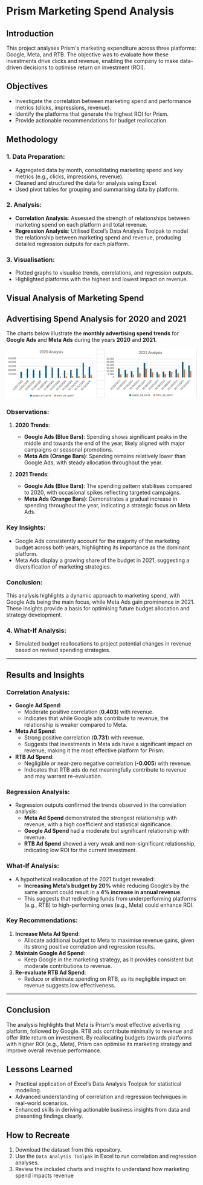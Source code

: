 # Prism Marketing Spend Analysis

## Introduction
This project analyses Prism's marketing expenditure across three platforms: Google, Meta, and RTB. The objective was to evaluate how these investments drive clicks and revenue, enabling the company to make data-driven decisions to optimise return on investment (ROI).

## Objectives
- Investigate the correlation between marketing spend and performance metrics (clicks, impressions, revenue).
- Identify the platforms that generate the highest ROI for Prism.
- Provide actionable recommendations for budget reallocation.

## Methodology
### 1. **Data Preparation**:
   - Aggregated data by month, consolidating marketing spend and key metrics (e.g., clicks, impressions, revenue).
   - Cleaned and structured the data for analysis using Excel.
   - Used pivot tables for grouping and summarising data by platform.

### 2. **Analysis**:
   - **Correlation Analysis**: Assessed the strength of relationships between marketing spend on each platform and total revenue.
   - **Regression Analysis**: Utilised Excel’s Data Analysis Toolpak to model the relationship between marketing spend and revenue, producing detailed regression outputs for each platform.

### 3. **Visualisation**:
   - Plotted graphs to visualise trends, correlations, and regression outputs.
   - Highlighted platforms with the highest and lowest impact on revenue.

 ## Visual Analysis of Marketing Spend

## Advertising Spend Analysis for 2020 and 2021

The charts below illustrate the **monthly advertising spend trends** for **Google Ads** and **Meta Ads** during the years **2020** and **2021**.

![Ad Spend Analysis](https://github.com/shravya-nallamilli/-Prism-Marketing-Spend-Analysis/blob/15ce2100c8d2ba77e0af7e790abd993728f68f6c/2020%20and%202021%20Chart%20Analysis.png)

### Observations:

1. **2020 Trends**:
   - **Google Ads (Blue Bars)**: Spending shows significant peaks in the middle and towards the end of the year, likely aligned with major campaigns or seasonal promotions.
   - **Meta Ads (Orange Bars)**: Spending remains relatively lower than Google Ads, with steady allocation throughout the year.

2. **2021 Trends**:
   - **Google Ads (Blue Bars)**: The spending pattern stabilises compared to 2020, with occasional spikes reflecting targeted campaigns.
   - **Meta Ads (Orange Bars)**: Demonstrates a gradual increase in spending throughout the year, indicating a strategic focus on Meta Ads.

### Key Insights:
- Google Ads consistently account for the majority of the marketing budget across both years, highlighting its importance as the dominant platform.
- Meta Ads display a growing share of the budget in 2021, suggesting a diversification of marketing strategies.

### Conclusion:
This analysis highlights a dynamic approach to marketing spend, with Google Ads being the main focus, while Meta Ads gain prominence in 2021. These insights provide a basis for optimising future budget allocation and strategy development.

### 4. **What-If Analysis**:
   - Simulated budget reallocations to project potential changes in revenue based on revised spending strategies.

---

## Results and Insights
### **Correlation Analysis**:
- **Google Ad Spend**:
  - Moderate positive correlation (**0.403**) with revenue.
  - Indicates that while Google ads contribute to revenue, the relationship is weaker compared to Meta.
- **Meta Ad Spend**:
  - Strong positive correlation (**0.731**) with revenue.
  - Suggests that investments in Meta ads have a significant impact on revenue, making it the most effective platform for Prism.
- **RTB Ad Spend**:
  - Negligible or near-zero negative correlation (**-0.005**) with revenue.
  - Indicates that RTB ads do not meaningfully contribute to revenue and may warrant re-evaluation.

### **Regression Analysis**:
- Regression outputs confirmed the trends observed in the correlation analysis:
  - **Meta Ad Spend** demonstrated the strongest relationship with revenue, with a high coefficient and statistical significance.
  - **Google Ad Spend** had a moderate but significant relationship with revenue.
  - **RTB Ad Spend** showed a very weak and non-significant relationship, indicating low ROI for the current investment.

### **What-If Analysis**:
- A hypothetical reallocation of the 2021 budget revealed:
  - **Increasing Meta’s budget by 20%** while reducing Google’s by the same amount could result in a **4% increase in annual revenue**.
  - This suggests that redirecting funds from underperforming platforms (e.g., RTB) to high-performing ones (e.g., Meta) could enhance ROI.

### Key Recommendations:
1. **Increase Meta Ad Spend**:
   - Allocate additional budget to Meta to maximise revenue gains, given its strong positive correlation and regression results.
2. **Maintain Google Ad Spend**:
   - Keep Google in the marketing strategy, as it provides consistent but moderate contributions to revenue.
3. **Re-evaluate RTB Ad Spend**:
   - Reduce or eliminate spending on RTB, as its negligible impact on revenue suggests low effectiveness.

---

## Conclusion
The analysis highlights that Meta is Prism's most effective advertising platform, followed by Google. RTB ads contribute minimally to revenue and offer little return on investment. By reallocating budgets towards platforms with higher ROI (e.g., Meta), Prism can optimise its marketing strategy and improve overall revenue performance.

## Lessons Learned
- Practical application of Excel’s Data Analysis Toolpak for statistical modelling.
- Advanced understanding of correlation and regression techniques in real-world scenarios.
- Enhanced skills in deriving actionable business insights from data and presenting findings clearly.

## How to Recreate
1. Download the dataset from this repository.
2. Use the `Data Analysis Toolpak` in Excel to run correlation and regression analyses.
3. Review the included charts and insights to understand how marketing spend impacts revenue
